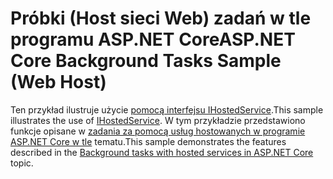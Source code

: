 # <a name="aspnet-core-background-tasks-sample-web-host"></a><span data-ttu-id="07ed5-101">Próbki (Host sieci Web) zadań w tle programu ASP.NET Core</span><span class="sxs-lookup"><span data-stu-id="07ed5-101">ASP.NET Core Background Tasks Sample (Web Host)</span></span>

<span data-ttu-id="07ed5-102">Ten przykład ilustruje użycie [pomocą interfejsu IHostedService](https://docs.microsoft.com/dotnet/api/microsoft.extensions.hosting.ihostedservice).</span><span class="sxs-lookup"><span data-stu-id="07ed5-102">This sample illustrates the use of [IHostedService](https://docs.microsoft.com/dotnet/api/microsoft.extensions.hosting.ihostedservice).</span></span> <span data-ttu-id="07ed5-103">W tym przykładzie przedstawiono funkcje opisane w [zadania za pomocą usług hostowanych w programie ASP.NET Core w tle](https://docs.microsoft.com/aspnet/core/fundamentals/host/hosted-services) tematu.</span><span class="sxs-lookup"><span data-stu-id="07ed5-103">This sample demonstrates the features described in the [Background tasks with hosted services in ASP.NET Core](https://docs.microsoft.com/aspnet/core/fundamentals/host/hosted-services) topic.</span></span>
